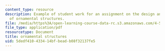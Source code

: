 ```yaml
---
content_type: resource
description: Example of student work for an assignment on the design and fabrication
  of ornamental structures.
file: /media/https%3A/open-learning-course-data-rc.s3.amazonaws.com/4-510-digital-design-fabrication-fall-2008/5dedf410433414bfbeadb08f32137fe5_assn5_example2.pdf
file_type: application/pdf
resourcetype: Document
title: ornamental structures
uid: 5dedf410-4334-14bf-bead-b08f32137fe5
---
```

